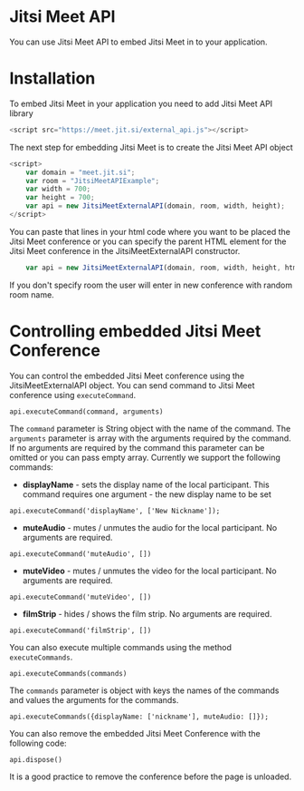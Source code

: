 Jitsi Meet API
============

You can use Jitsi Meet API to embed Jitsi Meet in to your application.

Installation
==========

To embed Jitsi Meet in your application you need to add Jitsi Meet API library
```javascript
<script src="https://meet.jit.si/external_api.js"></script>
```

The next step for embedding Jitsi Meet is to create the Jitsi Meet API object
```javascript
<script>
    var domain = "meet.jit.si";
    var room = "JitsiMeetAPIExample";
    var width = 700;
    var height = 700;
    var api = new JitsiMeetExternalAPI(domain, room, width, height);
</script>
``` 
You can paste that lines in your html code where you want to be placed the Jitsi Meet conference
or you can specify the parent HTML element for the Jitsi Meet conference in the JitsiMeetExternalAPI
constructor.
```javascript
    var api = new JitsiMeetExternalAPI(domain, room, width, height, htmlElement);
``` 
If you don't specify room the user will enter in new conference with random room name.

Controlling embedded Jitsi Meet Conference
=========

You can control the embedded Jitsi Meet conference using the JitsiMeetExternalAPI object.
You can send command to Jitsi Meet conference using ```executeCommand```. 
```
api.executeCommand(command, arguments)
```
The ```command``` parameter is String object with the name of the command.
The ```arguments``` parameter is array with the arguments required by the command. 
If no arguments are required by the command this parameter can be omitted or you can pass empty array.
Currently we support the following commands:


* **displayName** - sets the display name of the local participant. This command requires one argument - 
the new display name to be set
```
api.executeCommand('displayName', ['New Nickname']);
```
* **muteAudio** - mutes / unmutes the audio for the local participant. No arguments are required.
```
api.executeCommand('muteAudio', [])
```
* **muteVideo** - mutes / unmutes the video for the local participant. No arguments are required.
```
api.executeCommand('muteVideo', [])
```
* **filmStrip** - hides / shows the film strip. No arguments are required.
```
api.executeCommand('filmStrip', [])
```

You can also execute multiple commands using the method ```executeCommands```. 
```
api.executeCommands(commands)
```
The ```commands``` parameter is object with keys the names of the commands and values the arguments for the
commands.

```
api.executeCommands({displayName: ['nickname'], muteAudio: []});
```

You can also remove the embedded Jitsi Meet Conference with the following code:
```
api.dispose()
```

It is a good practice to remove the conference before the page is unloaded. 